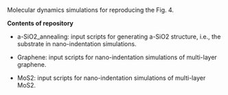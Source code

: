 Molecular dynamics simulations for reproducing the Fig. 4. 

**Contents of repository**

- a-SiO2_annealing: input scripts for generating a-SiO2 structure, i.e., the substrate in nano-indentation simulations.

- Graphene: input scripts for nano-indentation simulations of multi-layer graphene.

- MoS2: input scripts for nano-indentation simulations of multi-layer MoS2.